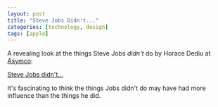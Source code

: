 ```yaml
---
layout: post
title: "Steve Jobs Didn't..."
categories: [technology, design]
tags: [apple]
---
```

A revealing look at the things Steve Jobs _didn't_ do by Horace Dediu at [Asymco][1]:

   [1]: http://www.asymco.com

[Steve Jobs didn't...][2]

   [2]: http://www.asymco.com/2011/10/06/steve-jobs-didnt/

It's fascinating to think the things Jobs didn't do may have had more influence than the things he did.